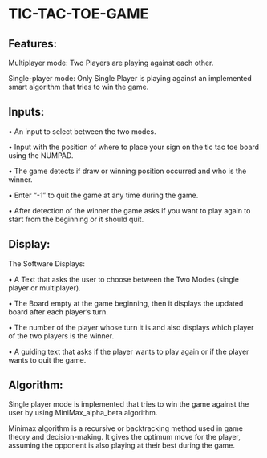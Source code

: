 # TIC-TAC-TOE-GAME

## Features:
Multiplayer mode: Two Players are playing against each other.

Single-player mode: Only Single Player is playing against an implemented smart algorithm that tries to win the game. 

## Inputs:
•	An input to select between the two modes.

•	Input with the position of where to place your sign on the tic tac toe board using the NUMPAD.

•	The game detects if draw or winning position occurred and who is the winner.

•	Enter “-1” to quit the game at any time during the game.

•	After detection of the winner the game asks if you want to play again to start from the beginning or it should quit.

## Display:
The Software Displays: 

•	A Text that asks the user to choose between the Two Modes (single player or multiplayer).

•	The Board empty at the game beginning, then it displays the updated board after each player’s turn.

•	The number of the player whose turn it is and also displays which player of the two players is the winner. 

•	A guiding text that asks if the player wants to play again or if the player wants to quit the game.

## Algorithm:
Single player mode is implemented that tries to win the game against the user by using MiniMax_alpha_beta algorithm.

Minimax algorithm is a recursive or backtracking method used in game theory and decision-making. It gives the optimum move for the player, assuming the opponent is also playing at their best during the game.

